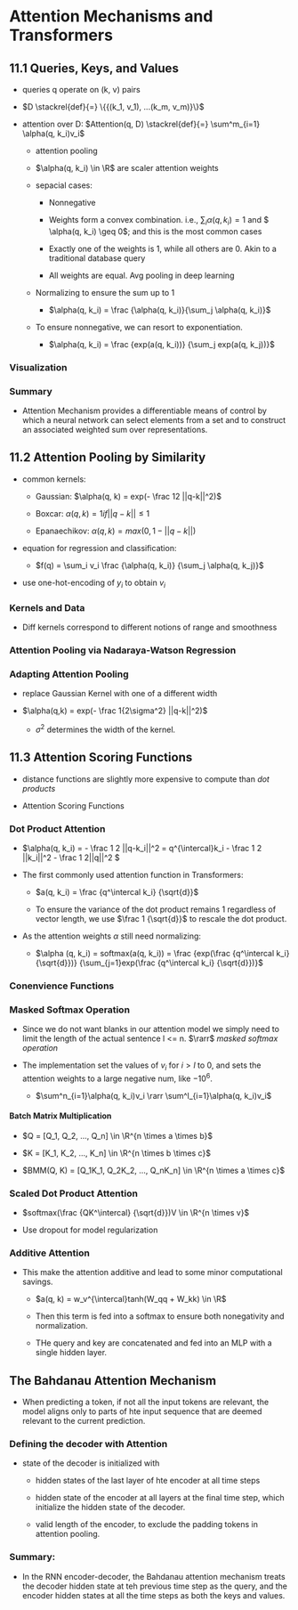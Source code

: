 # Attention Mechanisms and Transformers

## 11.1 Queries, Keys, and Values

* queries q operate on (k, v) pairs

* $D  \stackrel{def}{=} \{{(k_1, v_1), ...(k_m, v_m)}\}$

* attention over D: $Attention(q, D) \stackrel{def}{=} \sum^m_{i=1} \alpha(q, k_i)v_i$
  
  * attention pooling
  
  * $\alpha(q, k_i) \in \R$ are scaler attention weights
  
  * sepacial cases: 
    
    * Nonnegative 
    
    * Weights form a convex combination. i.e., $\sum_i \alpha(q, k_i)=1$ and $ \alpha(q, k_i) \geq 0$; and this is the most common cases
    
    * Exactly one of the weights is 1, while all others are 0. Akin to a traditional database query
    
    * All weights are equal. Avg pooling in deep learning
  
  * Normalizing to ensure the sum up to 1
    
    * $\alpha(q, k_i) = \frac {\alpha(q, k_i)}{\sum_j \alpha(q, k_i)}$
  
  * To ensure nonnegative, we can resort to exponentiation. 
    
    * $\alpha(q, k_i) = \frac {exp(a(q, k_i))} {\sum_j exp(a(q, k_j))}$

### Visualization

### Summary

* Attention Mechanism provides a differentiable means of control by which a neural network can select elements from a set and to construct an associated weighted sum over representations. 
  
  
  
  

## 11.2 Attention Pooling by Similarity

* common kernels: 
  
  * Gaussian: $\alpha(q, k) = exp(- \frac 12 ||q-k||^2)$
  
  * Boxcar: $\alpha(q, k) = 1 if ||q-k|| \leq 1$
  
  * Epanaechikov: $\alpha(q, k) = max(0, 1-||q-k||)$

* equation for regression and classification: 
  
  * $f(q) = \sum_i v_i \frac {\alpha(q, k_i)} {\sum_j \alpha(q, k_j)}$

* use one-hot-encoding of $y_i$ to obtain $v_i$ 
  
  

### Kernels and Data

* Diff kernels correspond to different notions of range and smoothness

### Attention Pooling via Nadaraya-Watson Regression

### Adapting Attention Pooling

* replace Gaussian Kernel with one of a different width

* $\alpha(q,k) = exp(- \frac 1{2\sigma^2} ||q-k||^2)$
  
  * $\sigma^2$ determines the width of the kernel. 
    
    
    
    
    
    

## 11.3 Attention Scoring Functions

* distance functions are slightly more expensive to compute than *dot products*

* Attention Scoring Functions

### Dot Product Attention

* $\alpha(q, k_i) = - \frac 1 2 ||q-k_i||^2 = q^{\intercal}k_i - \frac 1 2 ||k_i||^2 - \frac 1 2||q||^2 $

* The first commonly used attention function in Transformers: 
  
  * $a(q, k_i) = \frac {q^\intercal k_i} {\sqrt{d}}$
  
  * To ensure the variance of the dot product remains 1 regardless of vector length, we use $\frac 1 {\sqrt{d}}$ to rescale the dot product.

* As the attention weights $\alpha$ still need normalizing: 
  
  * $\alpha (q, k_i) = softmax(a(q, k_i)) = \frac {exp(\frac {q^\intercal k_i} {\sqrt{d}})} {\sum_{j=1}exp(\frac {q^\intercal k_i} {\sqrt{d}})}$ 

### Conenvience Functions

### Masked Softmax Operation

* Since we do not want blanks in our attention model we simply need to limit the length of the actual sentence l <= n. $\rarr$ *masked softmax operation*

* The implementation set the values of $v_i$ for $i > l$ to 0, and sets the attention weights to a large negative num, like $-10^6$. 
  
  * $\sum^n_{i=1}\alpha(q, k_i)v_i \rarr \sum^l_{i=1}\alpha(q, k_i)v_i$



#### Batch Matrix Multiplication

* $Q = [Q_1, Q_2, ..., Q_n] \in \R^{n \times a \times b}$

* $K = [K_1, K_2, ..., K_n] \in \R^{n \times b \times c}$

* $BMM(Q, K) = [Q_1K_1, Q_2K_2, ..., Q_nK_n] \in \R^{n \times a \times c}$



### Scaled Dot Product Attention

* $softmax(\frac {QK^\intercal} {\sqrt{d}})V \in \R^{n \times v}$

* Use dropout for model regularization



### Additive Attention

* This make the attention additive and lead to some minor computational savings. 
  
  * $a(q, k) = w_v^{\intercal}tanh(W_qq + W_kk) \in \R$
  
  * Then this term is fed into a softmax to ensure both nonegativity and normalization. 
  
  * THe query and key are concatenated and fed into an MLP with a single hidden layer. 



## The Bahdanau Attention Mechanism

* When predicting a token, if not all the input tokens are relevant, the model aligns only to parts of hte input sequence that are deemed relevant to the current prediction. 



### Defining the decoder with Attention

* state of the decoder is initialized with
  
  * hidden states of the last layer of hte encoder at all time steps
  
  * hidden state of the encoder at all layers at the final time step, which initialize the hidden state of the decoder.
  
  * valid length of the encoder, to exclude the padding tokens in attention pooling. 

### Summary:

* In the RNN encoder-decoder, the Bahdanau attention mechanism treats the decoder hidden state at teh previous time step as the query, and the encoder hidden states at all the time steps as both the keys and values. 


